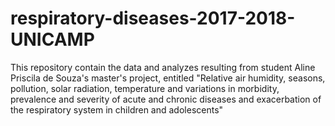 # respiratory-diseases-2017-2018-UNICAMP
This repository contain the data and analyzes resulting from student Aline Priscila de Souza's master's project, entitled "Relative air humidity, seasons, pollution, solar radiation, temperature and variations in morbidity, prevalence and severity of acute and chronic diseases and exacerbation of the respiratory system in children and adolescents"
